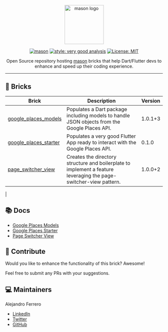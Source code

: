 <p align="center">
<img src="https://raw.githubusercontent.com/felangel/mason/master/assets/mason_full.png" height="125" alt="mason logo" />
</p>

<p align="center">
<a href="https://github.com/felangel/mason/actions"><img src="https://github.com/felangel/mason/workflows/mason/badge.svg" alt="mason"></a>
<a href="https://pub.dev/packages/very_good_analysis"><img src="https://img.shields.io/badge/style-very_good_analysis-B22C89.svg" alt="style: very good analysis"></a>
<a href="https://opensource.org/licenses/MIT"><img src="https://img.shields.io/badge/license-MIT-purple.svg" alt="License: MIT"></a>
</p>

<p align="center">
Open Source repository hosting <a href="https://docs.brickhub.dev/">mason</a> bricks that help Dart/Flutter devs to enhance and speed up their coding experience.
</p>

---

## 🧱 Bricks

| Brick                                                                | Description                                                                                                                   | Version |
| -------------------------------------------------------------------- | ----------------------------------------------------------------------------------------------------------------------------- | ------- |
| [google_places_models](https://brickhub.dev/bricks/google_places_models)                     | Populates a Dart package including models to handle JSON objects from the Google Places API.      | 1.0.1+3   |
| [google_places_starter](https://brickhub.dev/bricks/google_places_starter)     | Populates a very good Flutter App ready to interact with the Google Places API.                                        | 0.1.0   |
| [page_switcher_view](https://brickhub.dev/bricks/page_switcher_view)                                                  | Creates the directory structure and boilerplate to implement a feature leveraging the page-switcher-view pattern. | 1.0.0+2   |
|

## 📚 Docs

- [Google Places Models](https://github.com/alefl10/mason_bricks/tree/main/google_places_models)
- [Google Places Starter](https://github.com/alefl10/mason_bricks/tree/main/google_places_starter)
- [Page Switcher View](https://github.com/alefl10/mason_bricks/tree/main/page_switcher_view)

## 🤝 Contribute

Would you like to enhance the functionality of this brick? Awesome!

Feel free to submit any PRs with your suggestions.

## 💻 Maintainers

Alejandro Ferrero

- [LinkedIn](https://www.linkedin.com/in/alejandro-ferrero/)
- [Twitter](https://twitter.com/alefldev)
- [GitHub](https://github.com/alefl10)

